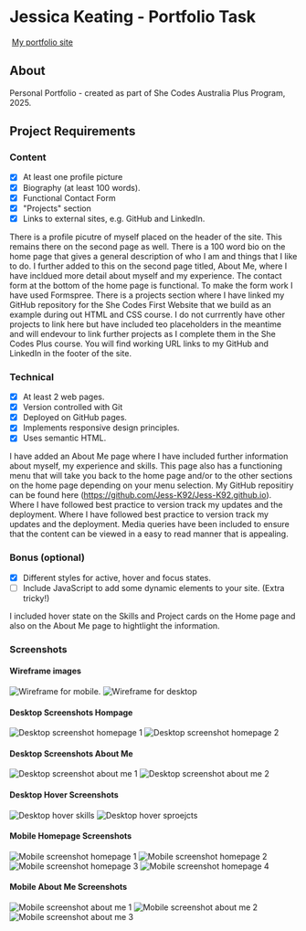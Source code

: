 #  Jessica Keating - Portfolio Task
​
[My portfolio site](https://jess-k92.github.io/index.html)
​
## About

Personal Portfolio - created as part of She Codes Australia Plus Program, 2025.

## Project Requirements

### Content
- [X] At least one profile picture
- [X] Biography (at least 100 words).
- [X] Functional Contact Form
- [X] "Projects" section
- [X] Links to external sites, e.g. GitHub and LinkedIn.

There is a profile picutre of myself placed on the header of the site. This remains there on the second page as well. There is a 100 word bio on the home page that gives a general description of who I am and things that I like to do. I further added to this on the second page titled, About Me, where I have incldued more detail about myself and my experience. The contact form at the bottom of the home page is functional. To make the form work I have used Formspree. There is a projects section where I have linked my GitHub repository for the She Codes First Website that we build as an example during out HTML and CSS course. I do not currrently have other projects to link here but have included teo placeholders in the meantime and will endevour to link further projects as I complete them in the She Codes Plus course. You will find working URL links to my GitHub and LinkedIn in the footer of the site.
​
### Technical
- [X] At least 2 web pages.
- [X] Version controlled with Git
- [X] Deployed on GitHub pages.
- [X] Implements responsive design principles.
- [X] Uses semantic HTML.

I have added an About Me page where I have included further information about myself, my experience and skills. This page also has a functioning menu that will take you back to the home page and/or to the other sections on the home page depending on your menu selection. My GitHub repositiry can be found here (https://github.com/Jess-K92/Jess-K92.github.io). Where I have followed best practice to version track my updates and the deployment. Where I have followed best practice to version track my updates and the deployment. Media queries have been included to ensure that the content can be viewed in a easy to read manner that is appealing.

### Bonus (optional)
- [X] Different styles for active, hover and focus states.
- [ ] Include JavaScript to add some dynamic elements to your site. (Extra tricky!)

I included hover state on the Skills and Project cards on the Home page and also on the About Me page to hightlight the information.
​
### Screenshots

####  Wireframe images 
![Wireframe for mobile.](wireframes/mobile-wireframe.jpg)
![Wireframe for desktop](wireframes/desktop-wireframe.jpg)

####  Desktop Screenshots Hompage
![Desktop screenshot homepage 1](site-images/desktop-screenshot-1.jpg)
![Desktop screenshot homepage 2](site-images/desktop-screenshot-2.jpg)

####  Desktop Screenshots About Me
![Desktop screenshot about me 1](site-images/desktop-screenshot-aboutme-1.jpg)
![Desktop screenshot about me 2](site-images/desktop-screenshot-aboutme-2.jpg)

#### Desktop Hover Screenshots
![Desktop hover skills](site-images/hover-screenshot-skills.jpg)
![Desktop hover sproejcts](site-images/hover-screenshot-projects.jpg)

####  Mobile Homepage Screenshots
![Mobile screenshot homepage 1](site-images/mobile-screenshot-1.jpg)
![Mobile screenshot homepage 2](site-images/mobile-screenshot-2.jpg)
![Mobile screenshot homepage 3](site-images/mobile-screenshot-3.jpg)
![Mobile screenshot homepage 4](site-images/mobile-screenshot-4.jpg)

####  Mobile About Me Screenshots
![Mobile screenshot about me 1](site-images/mobile-screenshot-aboutme-1.jpg)
![Mobile screenshot about me 2](site-images/mobile-screenshot-aboutme-2.jpg)
![Mobile screenshot about me 3](site-images/mobile-screenshot-aboutme-3.jpg)

